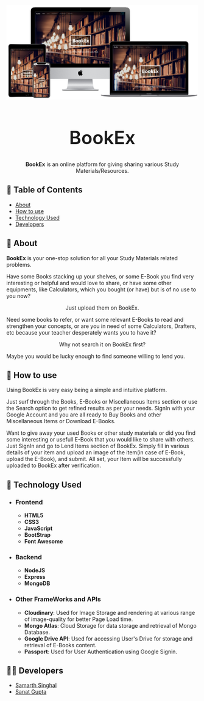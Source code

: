 <p align="center">
    <img src="https://github.com/Samarthsinghal28/BooksEx/blob/main/images/wallpaper.png">
</p>
<h1 align="center" style="font-size: 48px; font-weight: 600;">BookEx</h1>
<p align="center"> <strong>BookEx</strong> is an online platform for giving sharing various Study Materials/Resources.
    <br> 
</p>

## 📝 Table of Contents

-   [About](#about)
-   [How to use](#how_to_use)
-   [Technology Used](#technology)
-   [Developers](#dev)

## 🧐 About <a name = "about"></a>

<p><strong>BookEx</strong> is your one-stop solution for all your Study Materials related problems.</p>
<p>Have some Books stacking up your shelves, or some E-Book you find very interesting or helpful and would love to share, or have some other equipments, like Calculators, which you bought (or have) but is of no use to you now?</p>
<p align="center">Just upload them on BookEx.</p>
<p>Need some books to refer, or want some relevant E-Books to read and strengthen your concepts, or are you in need of some Calculators, Drafters, etc because your teacher desperately wants you to have it?</p>
<p align="center">Why not search it on BookEx first? </p>
<p>Maybe you would be lucky enough to find someone willing to lend you.</p>

## :thinking: How to use <a name = "how_to_use"></a>

<p>Using BookEx is very easy being a simple and intuitive platform.</p> 
<p>Just surf through the Books, E-Books or Miscellaneous Items section or use the Search option to get refined results as per your needs. SignIn with your Google Account and you are all ready to Buy Books and other Miscellaneous Items or Download E-Books. </p>
<p>Want to give away your used Books or other study materials or did you find some interesting or usefull E-Book that you would like to share with others. Just SignIn and go to Lend Items section of BookEx. Simply fill in various details of your item and upload an image of the item(in case of E-Book, upload the E-Book), and submit. All set, your Item will be successfully uploaded to BookEx after verification.</p>

## :wrench: Technology Used <a name = "technology"></a>

-   ### Frontend

    -   **HTML5**
    -   **CSS3**
    -   **JavaScript**
    -   **BootStrap**
    -   **Font Awesome**

-   ### Backend

    -   **NodeJS**
    -   **Express**
    -   **MongoDB**

-   ### Other FrameWorks and APIs

    -   **Cloudinary**: Used for Image Storage and rendering at various range of image-quality for better Page Load time.
    -   **Mongo Atlas**: Cloud Storage for data storage and retrieval of Mongo Database.
    -   **Google Drive API**: Used for accessing User's Drive for storage and retrieval of E-Books content.
    -   **Passport**: Used for User Authentication using Google Signin.

## :man_technologist: Developers <a name = "dev"></a>

-   [Samarth Singhal](https://github.com/Samarthsinghal28)
-   [Sanat Gupta](https://github.com/sanat-sg7)

